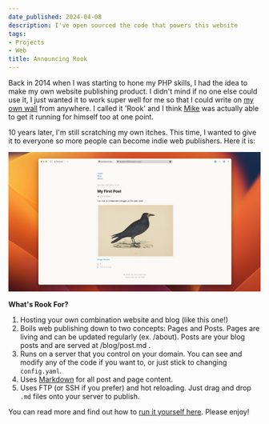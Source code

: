 ```yaml
---
date_published: 2024-04-08
description: I've open sourced the code that powers this website
tags:
- Projects
- Web
title: Announcing Rook
---
```


Back in 2014 when I was starting to hone my PHP skills, I had the idea to make my own website publishing product. I didn't mind if no one else could use it, I just wanted it to work super well for me so that I could write on [my own wall](/) from anywhere. I called it 'Rook' and I think [Mike](https://murch.me) was actually able to get it running for himself too at one point.

10 years later, I'm still scratching my own itches. This time, I wanted to give it to everyone so more people can become indie web publishers. Here it is:

![First screenshot of Rook](/static/posts/images/rook-1-screen.webp)

**What's Rook For?**

1. Hosting your own combination website and blog (like this one!)
2. Boils web publishing down to two concepts: Pages and Posts. Pages are living and can be updated regularly (ex. /about). Posts are your blog posts and are served at /blog/post.md .
3. Runs on a server that you control on your domain. You can see and modify any of the code if you want to, or just stick to changing `config.yaml`.
4. Uses [Markdown](https://daringfireball.net/projects/markdown/) for all post and page content.
5. Uses FTP (or SSH if you prefer) and hot reloading. Just drag and drop `.md` files onto your server to publish.

You can read more and find out how to [run it yourself here](https://github.com/davidhariri/rook). Please enjoy!